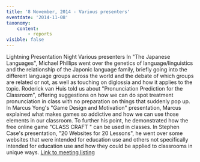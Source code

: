 ```yaml
---
title: '8 November, 2014 - Various presenters'
eventdate: '2014-11-08'
taxonomy:
    content:
        - reports
visible: false
---
```


Lightning Presentation Night
Various presenters
In "The Japanese Languages", Michael Phillips went over the genetics of language/linguistics and the relationship of the Japonic language family, briefly going into the different language groups across the world and the debate of which groups are related or not, as well as touching on diglossia and how it applies to the topic.
Roderick van Huis told us about "Pronunciation Prediction for the Classroom", offering suggestions on how we can do spot treatment pronunciation in class with no preparation on things that suddenly pop up.
In Marcus Yong's "Game Design and Motivation" presentation, Marcus explained what makes games so addictive and how we can use those elements in our classroom. To further his point, he demonstrated how the free online game "CLASS CRAFT " can be used in classes.
In Stephen Case's presentation, "20 Websites for 20 Lessons", he went over some websites that were intended for education use and others not specifically intended for education use and how they could be applied to classrooms in unique ways.
<a href="../schedule/2012/november/10">Link to meeting listing</a>
